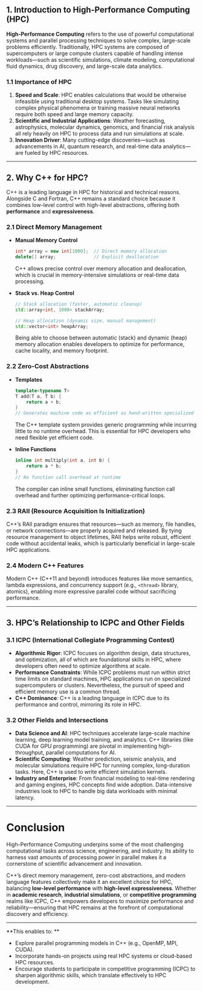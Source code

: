 ## 1. Introduction to High-Performance Computing (HPC)

**High-Performance Computing** refers to the use of powerful computational systems and parallel processing techniques to solve complex, large-scale problems efficiently. Traditionally, HPC systems are composed of supercomputers or large compute clusters capable of handling intense workloads—such as scientific simulations, climate modeling, computational fluid dynamics, drug discovery, and large-scale data analytics.

### 1.1 Importance of HPC
1. **Speed and Scale**: HPC enables calculations that would be otherwise infeasible using traditional desktop systems. Tasks like simulating complex physical phenomena or training massive neural networks require both speed and large memory capacity.
2. **Scientific and Industrial Applications**: Weather forecasting, astrophysics, molecular dynamics, genomics, and financial risk analysis all rely heavily on HPC to process data and run simulations at scale.
3. **Innovation Driver**: Many cutting-edge discoveries—such as advancements in AI, quantum research, and real-time data analytics—are fueled by HPC resources.

---

## 2. Why C++ for HPC?

C++ is a leading language in HPC for historical and technical reasons. Alongside C and Fortran, C++ remains a standard choice because it combines low-level control with high-level abstractions, offering both **performance** and **expressiveness**.

### 2.1 Direct Memory Management
- **Manual Memory Control**  
  ```cpp
  int* array = new int[1000];  // Direct memory allocation
  delete[] array;              // Explicit deallocation
  ```
  C++ allows precise control over memory allocation and deallocation, which is crucial in memory-intensive simulations or real-time data processing.

- **Stack vs. Heap Control**  
  ```cpp
  // Stack allocation (faster, automatic cleanup)
  std::array<int, 1000> stackArray;

  // Heap allocation (dynamic size, manual management)
  std::vector<int> heapArray;
  ```
  Being able to choose between automatic (stack) and dynamic (heap) memory allocation enables developers to optimize for performance, cache locality, and memory footprint.

### 2.2 Zero-Cost Abstractions
- **Templates**  
  ```cpp
  template<typename T>
  T add(T a, T b) {
      return a + b;
  }
  // Generates machine code as efficient as hand-written specialized functions
  ```
  The C++ template system provides generic programming while incurring little to no runtime overhead. This is essential for HPC developers who need flexible yet efficient code.

- **Inline Functions**  
  ```cpp
  inline int multiply(int a, int b) {
      return a * b;
  }
  // No function call overhead at runtime
  ```
  The compiler can inline small functions, eliminating function call overhead and further optimizing performance-critical loops.

### 2.3 RAII (Resource Acquisition Is Initialization)
C++’s RAII paradigm ensures that resources—such as memory, file handles, or network connections—are properly acquired and released. By tying resource management to object lifetimes, RAII helps write robust, efficient code without accidental leaks, which is particularly beneficial in large-scale HPC applications.

### 2.4 Modern C++ Features
Modern C++ (C++11 and beyond) introduces features like move semantics, lambda expressions, and concurrency support (e.g., `<thread>` library, atomics), enabling more expressive parallel code without sacrificing performance.

---

## 3. HPC’s Relationship to ICPC and Other Fields

### 3.1 ICPC (International Collegiate Programming Contest)
- **Algorithmic Rigor**: ICPC focuses on algorithm design, data structures, and optimization, all of which are foundational skills in HPC, where developers often need to optimize algorithms at scale.
- **Performance Constraints**: While ICPC problems must run within strict time limits on standard machines, HPC applications run on specialized supercomputers or clusters. Nevertheless, the pursuit of speed and efficient memory use is a common thread.
- **C++ Dominance**: C++ is a leading language in ICPC due to its performance and control, mirroring its role in HPC.

### 3.2 Other Fields and Intersections
- **Data Science and AI**: HPC techniques accelerate large-scale machine learning, deep learning model training, and analytics. C++ libraries (like CUDA for GPU programming) are pivotal in implementing high-throughput, parallel computations for AI.
- **Scientific Computing**: Weather prediction, seismic analysis, and molecular simulations require HPC for running complex, long-duration tasks. Here, C++ is used to write efficient simulation kernels.
- **Industry and Enterprise**: From financial modeling to real-time rendering and gaming engines, HPC concepts find wide adoption. Data-intensive industries look to HPC to handle big data workloads with minimal latency.

---

# Conclusion

High-Performance Computing underpins some of the most challenging computational tasks across science, engineering, and industry. Its ability to harness vast amounts of processing power in parallel makes it a cornerstone of scientific advancement and innovation. 

C++’s direct memory management, zero-cost abstractions, and modern language features collectively make it an excellent choice for HPC, balancing **low-level performance** with **high-level expressiveness**. Whether in **academic research**, **industrial simulations**, or **competitive programming** realms like ICPC, C++ empowers developers to maximize performance and reliability—ensuring that HPC remains at the forefront of computational discovery and efficiency.

--- 

**This enables to: **  
- Explore parallel programming models in C++ (e.g., OpenMP, MPI, CUDA).
- Incorporate hands-on projects using real HPC systems or cloud-based HPC resources.
- Encourage students to participate in competitive programming (ICPC) to sharpen algorithmic skills, which translate effectively to HPC development.